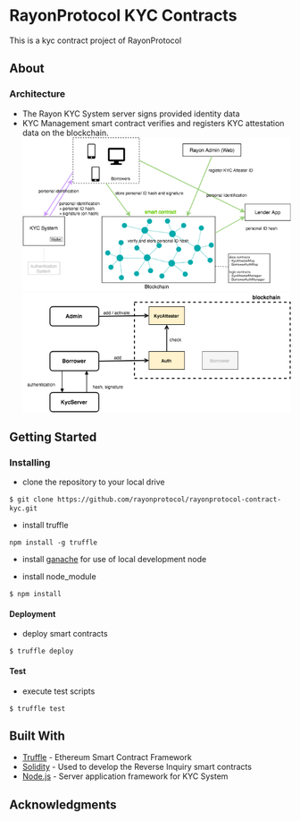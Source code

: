 # RayonProtocol KYC Contracts

This is a kyc contract project of RayonProtocol

## About
### Architecture
 - The Rayon KYC System server signs provided identity data
 - KYC Management smart contract verifies and registers KYC attestation data on the blockchain.
![rayon_kyc_arch](doc/rayon_kyc_arch.png)
![rayon_kyc_contract](doc/rayon_kyc_contract.png)


## Getting Started

### Installing

- clone the repository to your local drive

```
$ git clone https://github.com/rayonprotocol/rayonprotocol-contract-kyc.git
```

- install truffle

```
npm install -g truffle
```

- install [ganache](http://truffleframework.com/ganache/) for use of local development node

- install node_module

```
$ npm install 
```

#### Deployment

- deploy smart contracts

```
$ truffle deploy
```

#### Test

- execute test scripts

```
$ truffle test

```

## Built With
* [Truffle](https://truffleframework.com/) - Ethereum Smart Contract Framework
* [Solidity](https://github.com/ethereum/solidity) - Used to develop the Reverse Inquiry smart contracts
* [Node.js](https://nodejs.org/en/) - Server application framework for KYC System

## Acknowledgments
